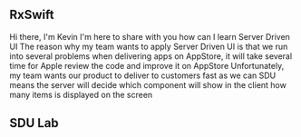 ## RxSwift 
Hi there, I'm Kevin I'm here to share with you how can I learn Server Driven UI 
The reason why my team wants to apply Server Driven UI is that we run into several problems when delivering apps on AppStore, it will take several time  for Apple review the code and improve it on AppStore 
Unfortunately, my team wants our product to deliver to customers fast as we can 
SDU means the server will decide which component will show in the client how many items is displayed on the screen 

## SDU Lab 


